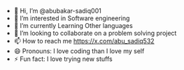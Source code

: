 - 👋 Hi, I’m @abubakar-sadiq001
- 👀 I’m interested in Software engineering
- 🌱 I’m currently Learning Other languages
- 💞️ I’m looking to collaborate on a problem solving project
- 📫 How to reach me https://x.com/abu_sadiq532
- 😄 Pronouns: I love coding than I love my self
- ⚡ Fun fact: I love trying new stuffs

<!---
abubakar-sadiq001/abubakar-sadiq001 is a ✨ special ✨ repository because its `README.md` (this file) appears on your GitHub profile.
You can click the Preview link to take a look at your changes.
--->
